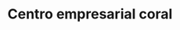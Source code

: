 ---
title: "Centro empresarial coral"
url: /lecheria/centro-empresarial-coral/
shop: Einkaufszentrum
---